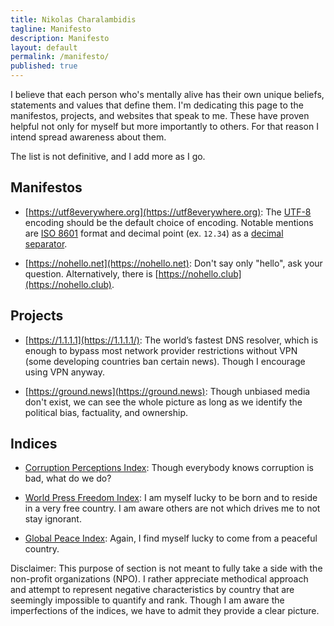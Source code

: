 ```yaml
---
title: Nikolas Charalambidis
tagline: Manifesto
description: Manifesto
layout: default
permalink: /manifesto/
published: true
---
```


I believe that each person who's mentally alive has their own unique beliefs, statements and values that define them. 
I'm dedicating this page to the manifestos, projects, and websites that speak to me. 
These have proven helpful not only for myself but more importantly to others. 
For that reason I intend spread awareness about them.

The list is not definitive, and I add more as I go.

## Manifestos

- [https://utf8everywhere.org](https://utf8everywhere.org): The [UTF-8](https://en.wikipedia.org/wiki/UTF-8) encoding should be the default choice of encoding.
Notable mentions are [ISO 8601](https://en.wikipedia.org/?title=ISO_8601) format and decimal point (ex. `12.34`) as a [decimal separator](https://en.wikipedia.org/wiki/Decimal_separator#Countries_using_Arabic_numerals_with_decimal_comma).

- [https://nohello.net](https://nohello.net): Don't say only "hello", ask your question. Alternatively, there is [https://nohello.club](https://nohello.club).

## Projects

- [https://1.1.1.1](https://1.1.1.1/): The world’s fastest DNS resolver, which is enough to bypass most network provider restrictions without VPN (some developing countries ban certain news). Though I encourage using VPN anyway.

- [https://ground.news](https://ground.news): Though unbiased media don't exist, we can see the whole picture as long as we identify the political bias, factuality, and ownership.

## Indices

- [Corruption Perceptions Index](https://www.transparency.org/en/cpi): Though everybody knows corruption is bad, what do we do?

- [World Press Freedom Index](https://rsf.org/en/index): I am myself lucky to be born and to reside in a very free country. 
I am aware others are not which drives me to not stay ignorant.

- [Global Peace Index](https://www.visionofhumanity.org/maps/#): Again, I find myself lucky to come from a peaceful country.

Disclaimer: This purpose of section is not meant to fully take a side with the non-profit organizations (NPO).
I rather appreciate methodical approach and attempt to represent negative characteristics by country that are seemingly impossible to quantify and rank.
Though I am aware the imperfections of the indices, we have to admit they provide a clear picture.
